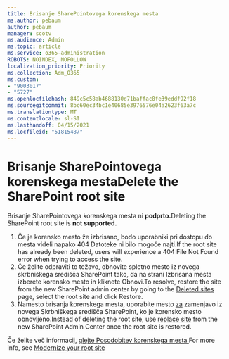 ```yaml
---
title: Brisanje SharePointovega korenskega mesta
ms.author: pebaum
author: pebaum
manager: scotv
ms.audience: Admin
ms.topic: article
ms.service: o365-administration
ROBOTS: NOINDEX, NOFOLLOW
localization_priority: Priority
ms.collection: Adm_O365
ms.custom:
- "9003017"
- "5727"
ms.openlocfilehash: 849c5c58ab4688130d71baffac8fe39eddf92f18
ms.sourcegitcommit: 8bc60ec34bc1e40685e3976576e04a2623f63a7c
ms.translationtype: MT
ms.contentlocale: sl-SI
ms.lasthandoff: 04/15/2021
ms.locfileid: "51815487"
---
```

# <a name="delete-the-sharepoint-root-site"></a><span data-ttu-id="f9c8d-102">Brisanje SharePointovega korenskega mesta</span><span class="sxs-lookup"><span data-stu-id="f9c8d-102">Delete the SharePoint root site</span></span>

<span data-ttu-id="f9c8d-103">Brisanje SharePointovega korenskega mesta ni  **podprto.**</span><span class="sxs-lookup"><span data-stu-id="f9c8d-103">Deleting the SharePoint root site is  **not supported.**</span></span>

1.  <span data-ttu-id="f9c8d-104">Če je korensko mesto že izbrisano, bodo uporabniki pri dostopu do mesta videli napako 404 Datoteke ni bilo mogoče najti.</span><span class="sxs-lookup"><span data-stu-id="f9c8d-104">If the root site has already been deleted, users will experience a  404 File Not Found  error when trying to access the site.</span></span>
2.  <span data-ttu-id="f9c8d-105">Če želite odpraviti to težavo, obnovite spletno [](https://admin.microsoft.com/sharepoint?page=recycleBin&modern=true) mesto iz novega skrbniškega središča SharePoint tako, da na strani Izbrisana mesta izberete korensko mesto in kliknete Obnovi.</span><span class="sxs-lookup"><span data-stu-id="f9c8d-105">To resolve, restore the site  from the new SharePoint admin center by going to the  [Deleted sites](https://admin.microsoft.com/sharepoint?page=recycleBin&modern=true)  page, select the root site and click  Restore.</span></span>
3.  <span data-ttu-id="f9c8d-106">Namesto brisanja korenskega mesta, uporabite mesto [za](https://docs.microsoft.com/sharepoint/modern-root-site#replace-your-root-site)  zamenjavo iz novega Skrbniškega središča SharePoint, ko je korensko mesto obnovljeno.</span><span class="sxs-lookup"><span data-stu-id="f9c8d-106">Instead of deleting the root site, use [replace site](https://docs.microsoft.com/sharepoint/modern-root-site#replace-your-root-site)  from the new SharePoint Admin Center once the root site is restored.</span></span>

<span data-ttu-id="f9c8d-107">Če želite več informacij, [glejte Posodobitev korenskega mesta.](https://docs.microsoft.com/sharepoint/modern-root-site)</span><span class="sxs-lookup"><span data-stu-id="f9c8d-107">For more info, see [Modernize your root site](https://docs.microsoft.com/sharepoint/modern-root-site)</span></span>